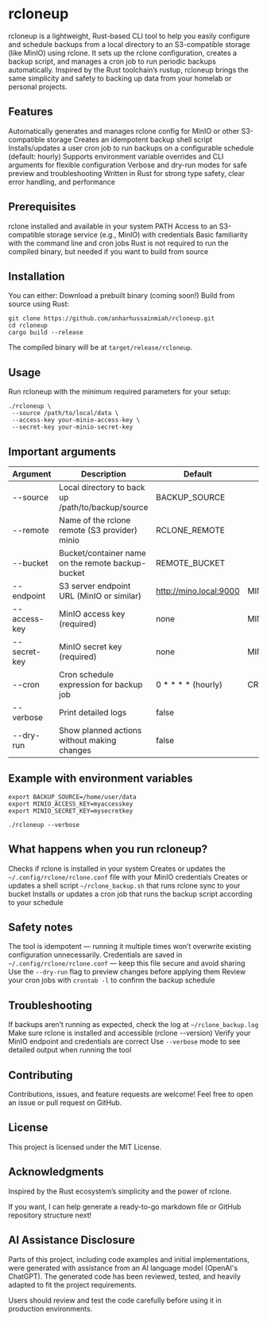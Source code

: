 # rcloneup

rcloneup is a lightweight, Rust-based CLI tool to help you easily configure and schedule backups from a local directory to an S3-compatible storage (like MinIO) using rclone. It sets up the rclone configuration, creates a backup script, and manages a cron job to run periodic backups automatically.
Inspired by the Rust toolchain’s rustup, rcloneup brings the same simplicity and safety to backing up data from your homelab or personal projects.

## Features

Automatically generates and manages rclone config for MinIO or other S3-compatible storage
Creates an idempotent backup shell script
Installs/updates a user cron job to run backups on a configurable schedule (default: hourly)
Supports environment variable overrides and CLI arguments for flexible configuration
Verbose and dry-run modes for safe preview and troubleshooting
Written in Rust for strong type safety, clear error handling, and performance

## Prerequisites

rclone installed and available in your system PATH
Access to an S3-compatible storage service (e.g., MinIO) with credentials
Basic familiarity with the command line and cron jobs
Rust is not required to run the compiled binary, but needed if you want to build from source

## Installation

You can either:
Download a prebuilt binary (coming soon!)
Build from source using Rust:

```shell
git clone https://github.com/anharhussainmiah/rcloneup.git
cd rcloneup
cargo build --release
```

The compiled binary will be at `target/release/rcloneup`.

## Usage

Run rcloneup with the minimum required parameters for your setup:

```shell
./rcloneup \
 --source /path/to/local/data \
 --access-key your-minio-access-key \
 --secret-key your-minio-secret-key
```

## Important arguments

| Argument     | Description                                       | Default                | Env Variable     |
| ------------ | ------------------------------------------------- | ---------------------- | ---------------- |
| --source     | Local directory to back up /path/to/backup/source | BACKUP_SOURCE          |                  |
| --remote     | Name of the rclone remote (S3 provider) minio     | RCLONE_REMOTE          |                  |
| --bucket     | Bucket/container name on the remote backup-bucket | REMOTE_BUCKET          |                  |
| --endpoint   | S3 server endpoint URL (MinIO or similar)         | http://mino.local:9000 | MINIO_ENDPOINT   |
| --access-key | MinIO access key (required)                       | none                   | MINIO_ACCESS_KEY |
| --secret-key | MinIO secret key (required)                       | none                   | MINIO_SECRET_KEY |
| --cron       | Cron schedule expression for backup job           | 0 \* \* \* \* (hourly) | CRON_SCHEDULE    |
| --verbose    | Print detailed logs                               | false                  |                  |
| --dry-run    | Show planned actions without making changes       | false                  |                  |

## Example with environment variables

```shell
export BACKUP_SOURCE=/home/user/data
export MINIO_ACCESS_KEY=myaccesskey
export MINIO_SECRET_KEY=mysecretkey

./rcloneup --verbose
```

## What happens when you run rcloneup?

Checks if rclone is installed in your system
Creates or updates the `~/.config/rclone/rclone.conf` file with your MinIO credentials
Creates or updates a shell script `~/rclone_backup.sh` that runs rclone sync to your bucket
Installs or updates a cron job that runs the backup script according to your schedule

## Safety notes

The tool is idempotent — running it multiple times won’t overwrite existing configuration unnecessarily.
Credentials are saved in `~/.config/rclone/rclone.conf` — keep this file secure and avoid sharing
Use the `--dry-run` flag to preview changes before applying them
Review your cron jobs with `crontab -l` to confirm the backup schedule

## Troubleshooting

If backups aren’t running as expected, check the log at `~/rclone_backup.log`
Make sure rclone is installed and accessible (rclone --version)
Verify your MinIO endpoint and credentials are correct
Use `--verbose` mode to see detailed output when running the tool

## Contributing

Contributions, issues, and feature requests are welcome! Feel free to open an issue or pull request on GitHub.

## License

This project is licensed under the MIT License.

## Acknowledgments

Inspired by the Rust ecosystem’s simplicity and the power of rclone.

If you want, I can help generate a ready-to-go markdown file or GitHub repository structure next!

## AI Assistance Disclosure

Parts of this project, including code examples and initial implementations, were generated with assistance from an AI language model (OpenAI's ChatGPT). The generated code has been reviewed, tested, and heavily adapted to fit the project requirements.

Users should review and test the code carefully before using it in production environments.
